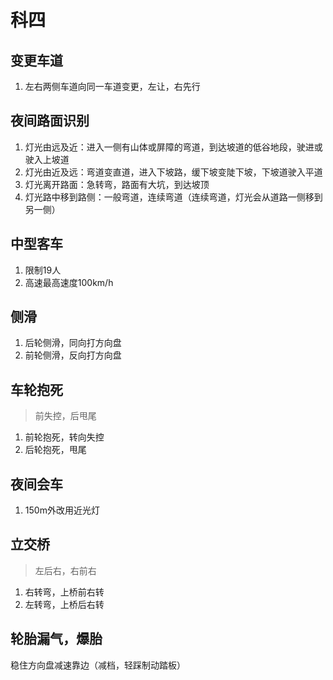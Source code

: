 # 科四
## 变更车道
1. 左右两侧车道向同一车道变更，左让，右先行

## 夜间路面识别
1. 灯光由远及近：进入一侧有山体或屏障的弯道，到达坡道的低谷地段，驶进或驶入上坡道
2. 灯光由近及远：弯道变直道，进入下坡路，缓下坡变陡下坡，下坡道驶入平道
3. 灯光离开路面：急转弯，路面有大坑，到达坡顶
4. 灯光路中移到路侧：一般弯道，连续弯道（连续弯道，灯光会从道路一侧移到另一侧）

## 中型客车
1. 限制19人
2. 高速最高速度100km/h

## 侧滑
1. 后轮侧滑，同向打方向盘
2. 前轮侧滑，反向打方向盘

## 车轮抱死
> 前失控，后甩尾
1. 前轮抱死，转向失控
2. 后轮抱死，甩尾

## 夜间会车
1. 150m外改用近光灯

## 立交桥
> 左后右，右前右
1. 右转弯，上桥前右转
2. 左转弯，上桥后右转

## 轮胎漏气，爆胎
稳住方向盘减速靠边（减档，轻踩制动踏板）
